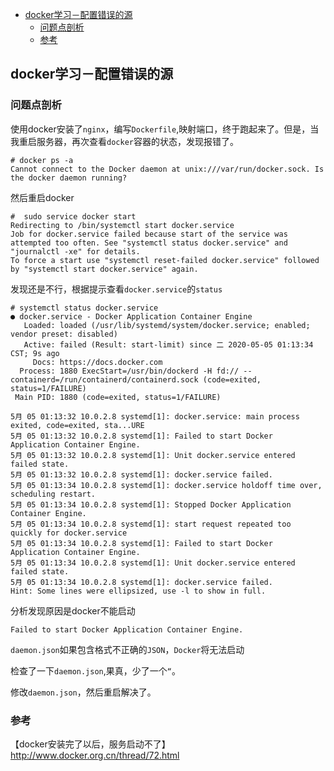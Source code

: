 <!-- START doctoc generated TOC please keep comment here to allow auto update -->
<!-- DON'T EDIT THIS SECTION, INSTEAD RE-RUN doctoc TO UPDATE -->

- [docker学习－配置错误的源](#docker%E5%AD%A6%E4%B9%A0%E9%85%8D%E7%BD%AE%E9%94%99%E8%AF%AF%E7%9A%84%E6%BA%90)
  - [问题点剖析](#%E9%97%AE%E9%A2%98%E7%82%B9%E5%89%96%E6%9E%90)
  - [参考](#%E5%8F%82%E8%80%83)

<!-- END doctoc generated TOC please keep comment here to allow auto update -->

## docker学习－配置错误的源


### 问题点剖析

使用docker安装了`nginx`，编写`Dockerfile`,映射端口，终于跑起来了。但是，当我重启服务器，再次查看`docker`容器的状态，发现报错了。

````
# docker ps -a
Cannot connect to the Docker daemon at unix:///var/run/docker.sock. Is the docker daemon running?
````

然后重启docker

````
#  sudo service docker start
Redirecting to /bin/systemctl start docker.service
Job for docker.service failed because start of the service was attempted too often. See "systemctl status docker.service" and "journalctl -xe" for details.
To force a start use "systemctl reset-failed docker.service" followed by "systemctl start docker.service" again.

````

发现还是不行，根据提示查看`docker.service`的`status`

````
# systemctl status docker.service
● docker.service - Docker Application Container Engine
   Loaded: loaded (/usr/lib/systemd/system/docker.service; enabled; vendor preset: disabled)
   Active: failed (Result: start-limit) since 二 2020-05-05 01:13:34 CST; 9s ago
     Docs: https://docs.docker.com
  Process: 1880 ExecStart=/usr/bin/dockerd -H fd:// --containerd=/run/containerd/containerd.sock (code=exited, status=1/FAILURE)
 Main PID: 1880 (code=exited, status=1/FAILURE)

5月 05 01:13:32 10.0.2.8 systemd[1]: docker.service: main process exited, code=exited, sta...URE
5月 05 01:13:32 10.0.2.8 systemd[1]: Failed to start Docker Application Container Engine.
5月 05 01:13:32 10.0.2.8 systemd[1]: Unit docker.service entered failed state.
5月 05 01:13:32 10.0.2.8 systemd[1]: docker.service failed.
5月 05 01:13:34 10.0.2.8 systemd[1]: docker.service holdoff time over, scheduling restart.
5月 05 01:13:34 10.0.2.8 systemd[1]: Stopped Docker Application Container Engine.
5月 05 01:13:34 10.0.2.8 systemd[1]: start request repeated too quickly for docker.service
5月 05 01:13:34 10.0.2.8 systemd[1]: Failed to start Docker Application Container Engine.
5月 05 01:13:34 10.0.2.8 systemd[1]: Unit docker.service entered failed state.
5月 05 01:13:34 10.0.2.8 systemd[1]: docker.service failed.
Hint: Some lines were ellipsized, use -l to show in full.
````

分析发现原因是docker不能启动  

````
Failed to start Docker Application Container Engine.
````

`daemon.json`如果包含格式不正确的`JSON`，`Docker`将无法启动  

检查了一下`daemon.json`,果真，少了一个`“`。  

修改`daemon.json`，然后重启解决了。


### 参考

【docker安装完了以后，服务启动不了】http://www.docker.org.cn/thread/72.html